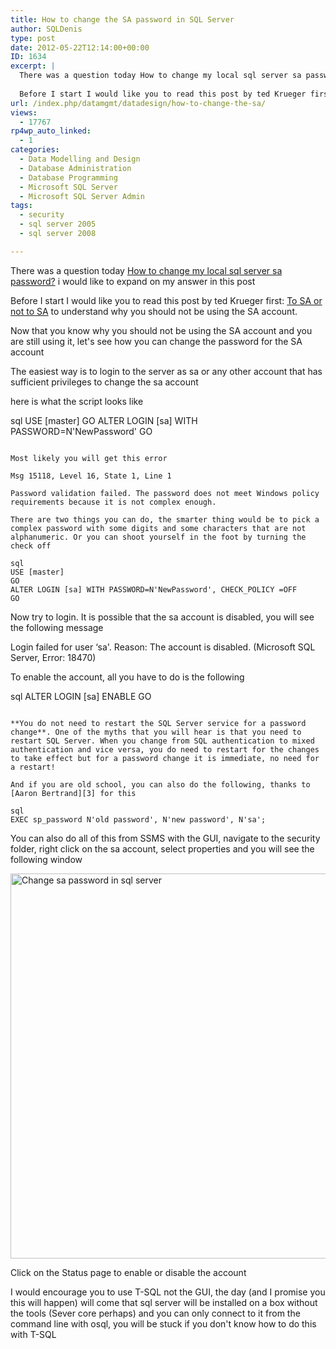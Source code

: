 ```yaml
---
title: How to change the SA password in SQL Server
author: SQLDenis
type: post
date: 2012-05-22T12:14:00+00:00
ID: 1634
excerpt: |
  There was a question today How to change my local sql server sa password? i would like to expand on my answer in this post
  
  Before I start I would like you to read this post by ted Krueger first: To SA or not to SA to understand why you should not be&hellip;
url: /index.php/datamgmt/datadesign/how-to-change-the-sa/
views:
  - 17767
rp4wp_auto_linked:
  - 1
categories:
  - Data Modelling and Design
  - Database Administration
  - Database Programming
  - Microsoft SQL Server
  - Microsoft SQL Server Admin
tags:
  - security
  - sql server 2005
  - sql server 2008

---
```

There was a question today [How to change my local sql server sa password?][1] i would like to expand on my answer in this post

Before I start I would like you to read this post by ted Krueger first: [To SA or not to SA][2] to understand why you should not be using the SA account.

Now that you know why you should not be using the SA account and you are still using it, let's see how you can change the password for the SA account

The easiest way is to login to the server as sa or any other account that has sufficient privileges to change the sa account

here is what the script looks like

sql
USE [master]
GO
ALTER LOGIN [sa] WITH PASSWORD=N'NewPassword'
GO
```

Most likely you will get this error
  
Msg 15118, Level 16, State 1, Line 1
  
Password validation failed. The password does not meet Windows policy requirements because it is not complex enough.

There are two things you can do, the smarter thing would be to pick a complex password with some digits and some characters that are not alphanumeric. Or you can shoot yourself in the foot by turning the check off

sql
USE [master]
GO
ALTER LOGIN [sa] WITH PASSWORD=N'NewPassword', CHECK_POLICY =OFF
GO
```
Now try to login. It is possible that the sa account is disabled, you will see the following message

Login failed for user &#8216;sa'. Reason: The account is disabled. (Microsoft SQL Server, Error: 18470)

To enable the account, all you have to do is the following

sql
ALTER LOGIN [sa] ENABLE
GO
```

**You do not need to restart the SQL Server service for a password change**. One of the myths that you will hear is that you need to restart SQL Server. When you change from SQL authentication to mixed authentication and vice versa, you do need to restart for the changes to take effect but for a password change it is immediate, no need for a restart!

And if you are old school, you can also do the following, thanks to [Aaron Bertrand][3] for this

sql
EXEC sp_password N'old password', N'new password', N'sa';
```

You can also do all of this from SSMS with the GUI, navigate to the security folder, right click on the sa account, select properties and you will see the following window

<div class="image_block">
  <a href="/wp-content/uploads/blogs/DataMgmt/Denis/saChangePassword-1.PNG?mtime=1337695861"><img alt="Change sa password in sql server" src="/wp-content/uploads/blogs/DataMgmt/Denis/saChangePassword-1.PNG?mtime=1337695861" width="686" height="616" /></a>
</div>

Click on the Status page to enable or disable the account

I would encourage you to use T-SQL not the GUI, the day (and I promise you this will happen) will come that sql server will be installed on a box without the tools (Sever core perhaps) and you can only connect to it from the command line with osql, you will be stuck if you don't know how to do this with T-SQL

 [1]: http://stackoverflow.com/questions/10703150/how-to-change-my-local-sql-server-sa-password
 [2]: /index.php/DataMgmt/DBAdmin/to-sa-or-not-to-sa
 [3]: http://sqlblog.com/blogs/aaron_bertrand/default.aspx